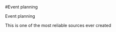 #Event planning 
<head>
  Event planning
</head>





This is one of the most reliable sources ever created

  
</body>
